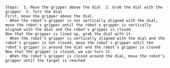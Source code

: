 
    Steps:  1. Move the gripper above the dial  2. Grab the dial with the gripper  3. Turn the dial 
    First, move the gripper above the dial.
    - When the robot's gripper is not vertically aligned with the dial, move the robot's gripper until the robot's gripper is vertically aligned with the dial and the robot's gripper is closed
    Now that the gripper is lined up, grab the dial with it.
    - When the robot's gripper is vertically aligned with the dial and the robot's gripper is not closed, move the robot's gripper until the robot's gripper is around the dial and the robot's gripper is closed
    Now that the gripper is closed, we can turn it. 
    - When the robot's gripper is closed around the dial, move the robot's gripper until the target is reached